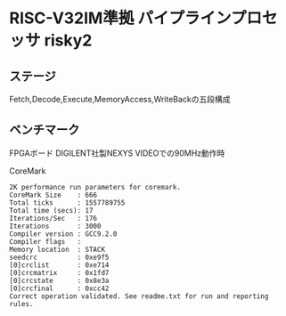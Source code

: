 # RISC-V32IM準拠 パイプラインプロセッサ risky2
## ステージ
Fetch,Decode,Execute,MemoryAccess,WriteBackの五段構成

## ベンチマーク
FPGAボード DIGILENT社製NEXYS VIDEOでの90MHz動作時

CoreMark

```
2K performance run parameters for coremark.
CoreMark Size    : 666
Total ticks      : 1557789755
Total time (secs): 17
Iterations/Sec   : 176
Iterations       : 3000
Compiler version : GCC9.2.0
Compiler flags   :
Memory location  : STACK
seedcrc          : 0xe9f5
[0]crclist       : 0xe714
[0]crcmatrix     : 0x1fd7
[0]crcstate      : 0x8e3a
[0]crcfinal      : 0xcc42
Correct operation validated. See readme.txt for run and reporting rules.
```
